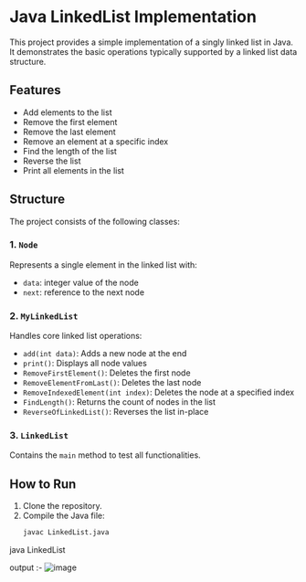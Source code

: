 # Java LinkedList Implementation

This project provides a simple implementation of a singly linked list in Java. It demonstrates the basic operations typically supported by a linked list data structure.

## Features

- Add elements to the list
- Remove the first element
- Remove the last element
- Remove an element at a specific index
- Find the length of the list
- Reverse the list
- Print all elements in the list

## Structure

The project consists of the following classes:

### 1. `Node`

Represents a single element in the linked list with:
- `data`: integer value of the node
- `next`: reference to the next node

### 2. `MyLinkedList`

Handles core linked list operations:
- `add(int data)`: Adds a new node at the end
- `print()`: Displays all node values
- `RemoveFirstElement()`: Deletes the first node
- `RemoveElementFromLast()`: Deletes the last node
- `RemoveIndexedElement(int index)`: Deletes the node at a specified index
- `FindLength()`: Returns the count of nodes in the list
- `ReverseOfLinkedList()`: Reverses the list in-place

### 3. `LinkedList`

Contains the `main` method to test all functionalities.


## How to Run

1. Clone the repository.
2. Compile the Java file:
   ```bash
   javac LinkedList.java

java LinkedList

output :-
![image](https://github.com/user-attachments/assets/6902574c-e3a2-41e7-95c7-d0920167ffae)

